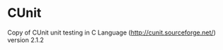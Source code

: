CUnit
=====

Copy of CUnit unit testing in C Language (http://cunit.sourceforge.net/) version 2.1.2
